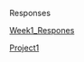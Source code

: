 Responses

[Week1_Respones](https://c-hibbert.github.io/DATA_310_Notes/)

[Project1](https://c-hibbert.github.io/DATA_310_Notes/Project1)
